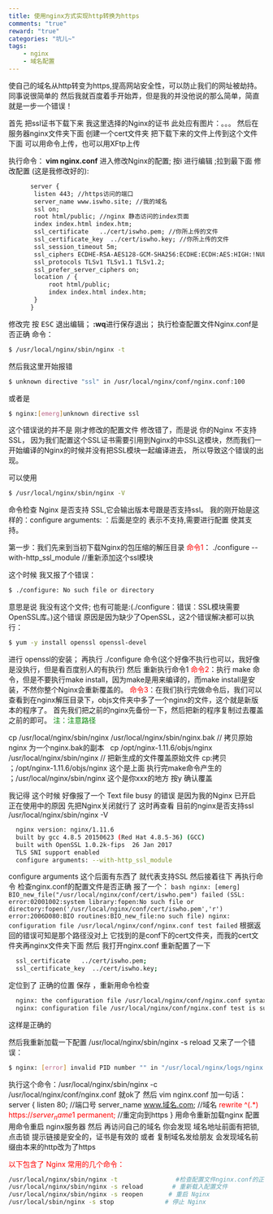 ```yaml
---
title: 使用nginx方式实现http转换为https
comments: "true"
reward: "true"
categories: "坑儿~"
tags:
    - nginx
    - 域名配置
---
```


   使自己的域名从http转变为https,提高网站安全性，可以防止我们的网址被劫持。
同事说很简单的 然后我就百度着手开始弄，但是我的并没他说的那么简单，简直就是一步一个错误！

   首先 把ssl证书下载下来 我这里选择的Nginx的证书
此处应有图片：。。。
   然后在服务器nginx文件夹下面 创建一个cert文件夹 把下载下来的文件上传到这个文件下面 可以用命令上传，也可以用XFtp上传

   执行命令：<b> vim nginx.conf</b> 进入修改Nginx的配置; 按i 进行编辑 ;拉到最下面 修改配置 (这是我修改好的):
~~~html
      server {
       listen 443; //https访问的端口
       server_name www.iswho.site; //我的域名
       ssl on;
       root html/public; //nginx 静态访问的index页面
       index index.html index.htm;
       ssl_certificate   ../cert/iswho.pem; //你所上传的文件
       ssl_certificate_key  ../cert/iswho.key; //你所上传的文件
       ssl_session_timeout 5m;
       ssl_ciphers ECDHE-RSA-AES128-GCM-SHA256:ECDHE:ECDH:AES:HIGH:!NULL:!aNULL:!MD5:!ADH:!RC4;
       ssl_protocols TLSv1 TLSv1.1 TLSv1.2;
       ssl_prefer_server_ciphers on;
       location / {
           root html/public;
           index index.html index.htm;
       }
      }
~~~
修改完 按 <kbd>ESC</kbd> 退出编辑；<b> :wq</b>进行保存退出；
执行检查配置文件Nginx.conf是否正确 命令：

``` bash
$ /usr/local/nginx/sbin/nginx -t 
```
然后我这里开始报错 

``` bash
$ unknown directive "ssl" in /usr/local/nginx/conf/nginx.conf:100
```
或者是
``` bash
$ nginx:[emerg]unknown directive ssl
```
这个错误说的并不是 刚才修改的配置文件 修改错了，而是说 你的Nginx 不支持SSL，
因为我们配置这个SSL证书需要引用到Nginx的中SSL这模块，然而我们一开始编译的Nginx的时候并没有把SSL模块一起编译进去，
所以导致这个错误的出现。

可以使用 
``` bash
$ /usr/local/nginx/sbin/nginx -V 
```
命令检查 Nginx 是否支持 SSL,它会输出版本号跟是否支持ssl。
我的刚开始是这样的：configure arguments:
：后面是空的 表示不支持,需要进行配置 使其支持。

第一步：我们先来到当初下载Nginx的包压缩的解压目录
<font color="red">命令1</font>： ./configure --with-http_ssl_module  //重新添加这个ssl模块

这个时候 我又报了个错误：
``` bash
$ ./configure: No such file or directory 
```
意思是说 我没有这个文件; 也有可能是:(./configure：错误：SSL模块需要OpenSSL库。)这个错误
原因是因为缺少了OpenSSL，这2个错误解决都可以执行：
``` bash
$ yum -y install openssl openssl-devel 
```
进行 openssl的安装；
再执行 ./configure 命令(这个好像不执行也可以，我好像是没执行，但是看百度别人的有执行)
然后 重新执行命令1
<font color="red">命令2</font>：执行 make 命令，但是不要执行make install，因为make是用来编译的，而make install是安装，不然你整个Nginx会重新覆盖的。
<font color="red">命令3</font>：在我们执行完做命令后，我们可以查看到在nginx解压目录下，objs文件夹中多了一个nginx的文件，这个就是新版本的程序了。
首先我们把之前的nginx先备份一下，然后把新的程序复制过去覆盖之前的即可。
<font color="green">注：注意路径</font>

  cp /usr/local/nginx/sbin/nginx /usr/local/nginx/sbin/nginx.bak   // 拷贝原始nginx 为一个nginx.bak的副本
    cp /opt/nginx-1.11.6/objs/nginx /usr/local/nginx/sbin/nginx      // 把新生成的文件覆盖原始文件
     cp:拷贝 ；/opt/nginx-1.11.6/objs/nginx 这个是上面 执行完make命令产生的 ；/usr/local/nginx/sbin/nginx 这个是你xxx的地方
    按y 确认覆盖
    
   我记得 这个时候 好像报了一个 Text file busy 的错误
   是因为我的Nginx 已开启 正在使用中的原因 先把Nginx关闭就行了
   这时再查看 目前的nginx是否支持ssl  /usr/local/nginx/sbin/nginx -V

   ``` bash
     nginx version: nginx/1.11.6
     built by gcc 4.8.5 20150623 (Red Hat 4.8.5-36) (GCC)
     built with OpenSSL 1.0.2k-fips  26 Jan 2017
     TLS SNI support enabled
     configure arguments: --with-http_ssl_module 
   ```
configure arguments 这个后面有东西了 就代表支持SSL
    然后接着往下 再执行命令 检查nginx.conf的配置文件是否正确 报了一个：
    ``` bash
      nginx: [emerg] BIO_new_file("/usr/local/nginx/conf/cert/iswho.pem") failed
     (SSL: error:02001002:system library:fopen:No such file or 	  directory:fopen('/usr/local/nginx/conf/cert/iswho.pem','r')
      error:2006D080:BIO routines:BIO_new_file:no such file)
      nginx: configuration file /usr/local/nginx/conf/nginx.conf test failed
    ```
根据返回的错误可知是那个路径没对上 它找到的是conf下的cert文件夹，而我的cert文件夹再nginx文件夹下面
然后 我打开nginx.conf 重新配置了一下

``` bash
  ssl_certificate   ../cert/iswho.pem;
  ssl_certificate_key  ../cert/iswho.key; 
```
定位到了 正确的位置
保存 ，重新用命令检查 
``` bash
  nginx: the configuration file /usr/local/nginx/conf/nginx.conf syntax is ok
  nginx: configuration file /usr/local/nginx/conf/nginx.conf test is successful
```
这样是正确的

然后我重新加载一下配置 /usr/local/nginx/sbin/nginx -s reload
又来了一个错误：
``` bash
$ nginx: [error] invalid PID number "" in "/usr/local/nginx/logs/nginx.pid"
```
执行这个命令：/usr/local/nginx/sbin/nginx -c /usr/local/nginx/conf/nginx.conf 就ok了 
然后 vim nginx.conf 
加一句话：
server {
listen 80; //端口号
server_name www.域名.com; //域名
<font color="red">rewrite ^(.*) https://$server_name$1 permanent;</font> //重定向到https
}
用命令重新加载nginx 配置
用命令重启 nginx服务器
然后 再访问自己的域名 你会发现 域名地址前面有把锁,点击锁 提示链接是安全的，证书是有效的
或者 复制域名发给朋友  会发现域名前缀由本来的http改为了https

 <font color="red">以下包含了 Nginx 常用的几个命令：</font>

``` bash
/usr/local/nginx/sbin/nginx -t                #检查配置文件nginx.conf的正确性命令
/usr/local/nginx/sbin/nginx -s reload        # 重新载入配置文件
/usr/local/nginx/sbin/nginx -s reopen       # 重启 Nginx
/usr/local/sbin/nginx -s stop              # 停止 Nginx
```

